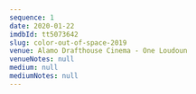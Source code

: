 ```yaml
---
sequence: 1
date: 2020-01-22
imdbId: tt5073642
slug: color-out-of-space-2019
venue: Alamo Drafthouse Cinema - One Loudoun
venueNotes: null
medium: null
mediumNotes: null
---
```


